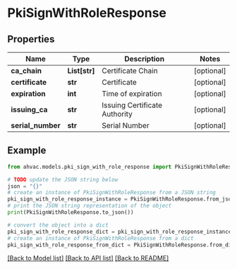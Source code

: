# PkiSignWithRoleResponse


## Properties

Name | Type | Description | Notes
------------ | ------------- | ------------- | -------------
**ca_chain** | **List[str]** | Certificate Chain | [optional] 
**certificate** | **str** | Certificate | [optional] 
**expiration** | **int** | Time of expiration | [optional] 
**issuing_ca** | **str** | Issuing Certificate Authority | [optional] 
**serial_number** | **str** | Serial Number | [optional] 

## Example

```python
from ahvac.models.pki_sign_with_role_response import PkiSignWithRoleResponse

# TODO update the JSON string below
json = "{}"
# create an instance of PkiSignWithRoleResponse from a JSON string
pki_sign_with_role_response_instance = PkiSignWithRoleResponse.from_json(json)
# print the JSON string representation of the object
print(PkiSignWithRoleResponse.to_json())

# convert the object into a dict
pki_sign_with_role_response_dict = pki_sign_with_role_response_instance.to_dict()
# create an instance of PkiSignWithRoleResponse from a dict
pki_sign_with_role_response_from_dict = PkiSignWithRoleResponse.from_dict(pki_sign_with_role_response_dict)
```
[[Back to Model list]](../README.md#documentation-for-models) [[Back to API list]](../README.md#documentation-for-api-endpoints) [[Back to README]](../README.md)


